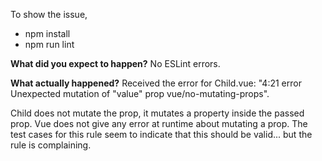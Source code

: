 To show the issue,

- npm install
- npm run lint

**What did you expect to happen?**
No ESLint errors.

**What actually happened?**
Received the error for Child.vue: "4:21 error Unexpected mutation of "value" prop vue/no-mutating-props".

Child does not mutate the prop, it mutates a property inside the passed prop. Vue does not give any error at runtime about mutating a prop. The test cases for this rule seem to indicate that this should be valid... but the rule is complaining.
